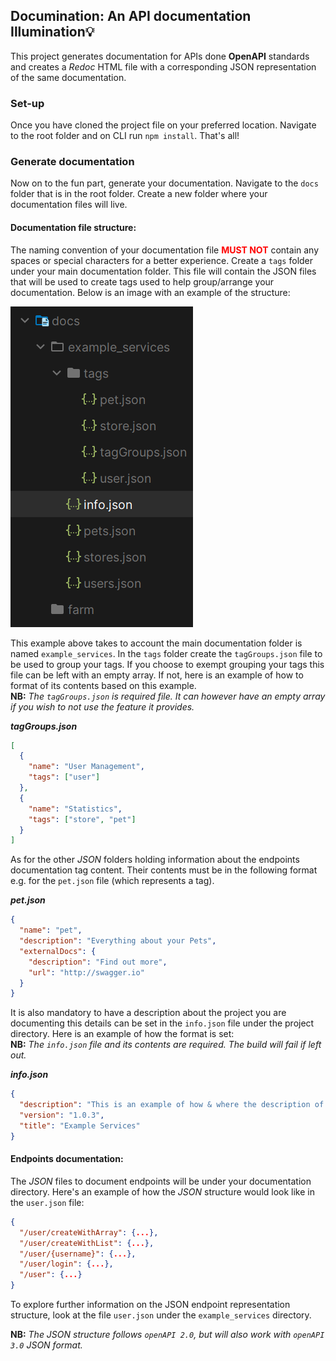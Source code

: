 ## Documination: An API documentation Illumination💡
This project generates documentation for APIs done **OpenAPI** standards and creates a _Redoc_ HTML file
with a corresponding JSON representation of the same documentation.
### Set-up
Once you have cloned the project file on your preferred location. Navigate to the root folder and on CLI run `npm install`. That's all!

### Generate documentation
Now on to the fun part, generate your documentation. Navigate to the `docs` folder that 
is in the root folder. Create a new folder where your documentation files will live.

#### Documentation file structure:
The naming convention of your documentation file <span style="color:red">**MUST NOT**</span> contain any spaces or special characters for a better experience.
Create a `tags` folder under your main documentation folder. This file will contain the JSON files that will be used to create tags used to help group/arrange 
your documentation. Below is an image with an example of the structure:

![File_structure.png](assets%2FFile_structure.png)

This example above takes to account the main documentation folder is named `example_services`. In the `tags` folder create the
`tagGroups.json` file to be used to group your tags. If you choose to exempt grouping your tags
this file can be left with an empty array. If not, here is an example of how to format of its contents based on
this example.\
**NB:** _The `tagGroups.json` is required file. It can however have an empty array if you wish to not use the feature it 
provides._

**_tagGroups.json_**
```json
[
  {
    "name": "User Management",
    "tags": ["user"]
  },
  {
    "name": "Statistics",
    "tags": ["store", "pet"]
  }
]
```
As for the other _JSON_ folders holding information about the endpoints documentation tag content. Their contents must
be in the following format e.g. for the `pet.json` file (which represents a tag).

_**pet.json**_
```json
{
  "name": "pet",
  "description": "Everything about your Pets",
  "externalDocs": {
    "description": "Find out more",
    "url": "http://swagger.io"
  }
}
```
It is also mandatory to have a description about the project you are documenting this details can be set in
the `info.json` file under the project directory. Here is an example of how the format is set:\
**NB:** _The `info.json` file and its contents are required. The build will fail if left out._

**_info.json_**
```json
{
  "description": "This is an example of how & where the description of your application should be put. Use `markdown` format if you want to.",
  "version": "1.0.3",
  "title": "Example Services"
}
```
#### Endpoints documentation:
The _JSON_ files to document endpoints will be under your documentation directory.
Here's an example of how the *JSON* structure would look like in the `user.json` file:
```json
{
  "/user/createWithArray": {...},
  "/user/createWithList": {...},
  "/user/{username}": {...},
  "/user/login": {...},
  "/user": {...}
}
```
To explore further information on the JSON endpoint representation structure, look at the 
file `user.json` under the `example_services` directory.

**NB:** _The JSON structure follows `openAPI 2.0`, but will also work with `openAPI 3.0`
JSON format._
